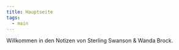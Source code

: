 ```yaml
---
title: Hauptseite
tags:
  - main
---
```


 Willkommen in den Notizen von Sterling Swanson & Wanda Brock.